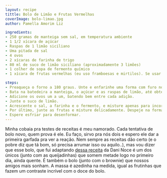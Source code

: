 ```yaml
---
layout: recipe
tittle: Bolo de Limão e Frutas Vermelhas
coverImage: bolo-limao.jpg
author: Pamella Amorim Liz

ingredients:
- 250 gramas de manteiga sem sal, em temperatura ambiente
- 1 1/2 xícara de açúcar
- Raspas de 1 limão siciliano
- Uma pitada de sal
- 4 ovos
- 2 xícaras de farinha de trigo
- 80 ml de suco de limão siciliano (aproximadamente 3 limões)
- 1 colher de sopa de fermento químico
- 1 xícara de frutas vermelhas (eu uso framboesas e mirtilos). Se usar congelado, não precisa descongelar antes de usar.

steps:
- Preaqueça o forno a 180 graus. Unte e enfarinhe uma forma com furo no meio.
- Bata na batedeira a manteiga, o açúcar e as raspas de limão, até obter um creme fofo e branquinho.
- Adicione os ovos um a um, batendo bem entre cada adição.
- Junte o suco de limão.
- Acrescente o sal, a farinha e o fermento, e misture apenas para incorporar. Se bater demais, a massa desenvolve o glúten e fica pesada.
- Por último, junte as frutas e misture delicadamente. Despeje na forma e leve ao forno por aproximadamente 40 minutos, ou até que você espete um palito e ele saia limpo.
- Espere esfriar para desenformar.
---
```

Minha cobaia pra testes de receitas é meu namorado. Cada tentativa de bolo novo, quem prova é ele. Eu faço, sirvo pra nós dois e espero ele dar a primeira garfada pra ver a reação. Nem sempre as receitas dão certo (e o pobre diz que tá bom, só precisa arrumar isso ou aquilo..), mas vou dizer que esse bolo, que fui adaptando [dessa receita](http://www.icouldkillfordessert.com.br/receitas/bolo-simples-com-mirtilos-cobertura-cream-cheese/) da Dani Noce é um dos únicos (junto com as queijadinhas) que somem metade logo no primeiro dia, ainda quente. É também o bolo (junto com o brownie) que nossos amigos mais sonham. A massa é azedinha na medida, igual as frutinhas que fazem um contraste incrível com o doce do bolo.
